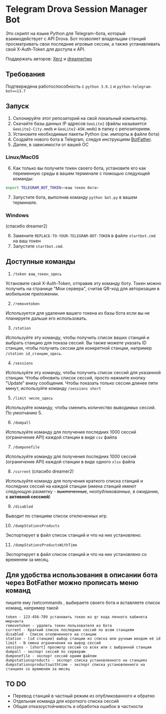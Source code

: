 # Telegram Drova Session Manager Bot

Это скрипт на языке Python для Telegram-бота, который взаимодействует с API Drova. Бот позволяет владельцам станций просматривать свои последние игровые сессии, а также устанавливать свой X-Auth-Token для доступа к API.

Поддержать авторов: [Xerz](https://qiwi.com/n/XRZVS) и [dreamertwo](https://qiwi.com/n/DREAMER2) 

## Требования

Подтверждена работоспособность с `python 3.9.1` и `python-telegram-bot==13.7`

## Запуск

1. Склонируйте этот репозиторий на свой локальный компьютер.
2. Скачайте базы данных IP адресов `GeoLite2` (файлы называется `GeoLite2-City.mmdb` и `GeoLite2-ASN.mmdb`) в папку с репозиторием.
3. Установите необходимые пакеты Python (см. импорты в файле бота)
3. Создайте нового бота в Telegram, следуя инструкциям [BotFather](https://core.telegram.org/bots#6-botfather).
4. Далее, в зависимости от вашей ОС
   
### Linux/MacOS
6. Как только вы получите токен своего бота, установите его как переменную среды в вашем терминале с помощью следующей команды:
```bash
export TELEGRAM_BOT_TOKEN=<ваш токен бота>
```
7. Запустите бота, выполнив команду `python bot.py` в вашем терминале.

### Windows

(спасибо dreamer2)

6. Замените `REPLACE-TO-YOUR-TELEGRAM-BOT-TOKEN` в файле `startbot.cmd` на ваш токен
7. Запустите `startbot.cmd`.

###
## Доступные команды
1. ```/token ваш_токен_здесь```

Установите свой X-Auth-Token, отправив эту команду боту. Токен можно получить на странице "Мои сервера", считав QR-код для авторизации в мобильном приложении.

2.  ```/removetoken```

Используется для удаления вашего токена из базы бота если вы не планируете дальше его использовать.

3.  ```/station```

Используйте эту команду, чтобы получить список ваших станций и выбрать станцию для показа сессий. Вы также можете указать ID станции, чтобы получить сессии для конкретной станции, например `/station id_станции_здесь`.

4. ```/sessions```

Используйте эту команду, чтобы получить список сессий для указанной станции. Чтобы обновить список сессий, просто нажмите кнопку "Update" внизу сообщения. Чтобы показать только сессии длинее пяти минут, используйте команду `/sessions short`

5. ```/limit число_здесь```

Используйте команду, чтобы сменить количество выводимых сессий. По умолчанию 5.

6. ```/dumpall```

Используйте команду  для получения последних 1000 сессий (ограничение API) каждой станции в виде `csv` файла

7. ```/dumponefile```

Используйте команду  для получения последних 1000 сессий (ограничение API) каждой станции в виде одного `xlsx` файла

8. ```/current``` (спасибо dreamer2)

Используйте команду для получения краткого списка станций и последних сессий на каждой станции (имена станций имеют следующую разметку - ~~выключенные~~, *неопубликованные*, в ожидании, **с активной сессией**)

9. ```/disabled``` 

Выводит по станциям список отключенных игр.

10. ```/dumpStationsProducts``` 

Экспортирует в файл список станций и что на них установлено.

11. ```/dumpStationsProductsWithTime```

Экспортирует в файл список станций и что на них установлено со временем за месяц.

###
## Для удобства использования в описании бота через BotFather можно прописать меню команд

пишете ему /setcommands , выбираете своего бота и вставляете список команд, например такой
```
token - 123-456-789 установить токен из qr кода личного кабинета мерчанта
removetoken - удалить токен пользователя из бота
current - Краткий список последних сессий по всем станциям
disabled - Список отключенного на станции
station - [id станции] выбор станции из списка или ручным вводом её id
limit - N смена ограничения на вывод сессий
sessions - [short] просмотр сессий со всех или с выбранной станции
dumpall - экспорт сессий по серверам
dumponefile - экспорт сессий одним файлом
dumpstationsproducts - экспорт списка установленного на станциях
dumpstationsproductswithtime - экспорт списка установленного на станциях со временем за месяц
```

## TO DO

- Перевод станций в частный режим из опубликованного и обратно
- Отдельная команда для короткого списка сессий
- Общая отказоустойчивость и обработка ошибок в частности
